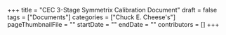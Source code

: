+++
title = "CEC 3-Stage Symmetrix Calibration Document"
draft = false
tags = ["Documents"]
categories = ["Chuck E. Cheese's"]
pageThumbnailFile = ""
startDate = ""
endDate = ""
contributors = []
+++
